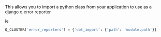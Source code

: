 This allows you to import a python class from your application to use as a django q error reporter

ie
```python
Q_CLUSTER['error_reporters'] = {'dot_import': {'path': 'module.path'}}
```

